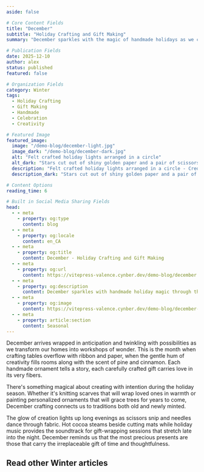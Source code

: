 ```yaml
---
aside: false

# Core Content Fields
title: "December"
subtitle: "Holiday Crafting and Gift Making"
summary: "December sparkles with the magic of handmade holidays as we create thoughtful gifts and festive decorations. Discover the joy of crafting with intention and filling your home with the warm glow of handmade celebration."

# Publication Fields
date: 2025-12-10
author: alex
status: published
featured: false

# Organization Fields
category: Winter
tags:
  - Holiday Crafting
  - Gift Making
  - Handmade
  - Celebration
  - Creativity

# Featured Image
featured_image:
  image: "/demo-blog/december-light.jpg"
  image_dark: "/demo-blog/december-dark.jpg"
  alt: "Felt crafted holiday lights arranged in a circle"
  alt_dark: "Stars cut out of shiny golden paper and a pair of scissors"
  description: "Felt crafted holiday lights arranged in a circle - Credits to Mel Poole on Unsplash"
  description_dark: "Stars cut out of shiny golden paper and a pair of scissors - Credits to Julia Taubitz on Unsplash"

# Content Options
reading_time: 6

# Built in Social Media Sharing Fields
head:
  - - meta
    - property: og:type
      content: blog
  - - meta
    - property: og:locale
      content: en_CA
  - - meta
    - property: og:title
      content: December - Holiday Crafting and Gift Making
  - - meta
    - property: og:url
      content: https://vitepress-valence.cynber.dev/demo-blog/december
  - - meta
    - property: og:description
      content: December sparkles with handmade holiday magic through thoughtful crafting and gift making.
  - - meta
    - property: og:image
      content: https://vitepress-valence.cynber.dev/demo-blog/december-dark.jpg
  - - meta
    - property: article:section
      content: Seasonal
---
```


<VpvArticleHeader 
    returnLink="/blog-demo"
    returnText="Back to Seasonal Blog"
/>

December arrives wrapped in anticipation and twinkling with possibilities as we transform our homes into workshops of wonder. This is the month when crafting tables overflow with ribbon and paper, when the gentle hum of creativity fills rooms along with the scent of pine and cinnamon. Each handmade ornament tells a story, each carefully crafted gift carries love in its very fibers.

There's something magical about creating with intention during the holiday season. Whether it's knitting scarves that will wrap loved ones in warmth or painting personalized ornaments that will grace trees for years to come, December crafting connects us to traditions both old and newly minted.

The glow of creation lights up long evenings as scissors snip and needles dance through fabric. Hot cocoa steams beside cutting mats while holiday music provides the soundtrack for gift-wrapping sessions that stretch late into the night. December reminds us that the most precious presents are those that carry the irreplaceable gift of time and thoughtfulness.

## Read other Winter articles

<VpvArticleList
    format="vertical"
    sortOrder="ascending"
    filterCategories="Winter"
    maxCards="2"
    :excludeURLs="[
        '/demo-blog/december'
    ]"
    articlesDataKey="demoBlogData"
  />